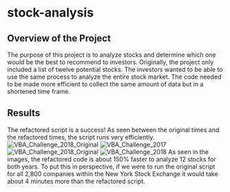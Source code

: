 # stock-analysis

## Overview of the Project

The purpose of this project is to analyze stocks and determine which one would be the best to recommend to investors. Originally, the project only included a list of twelve potential stocks. The investors wanted to be able to use the same process to analyze the entire stock market. The code needed to be made more efficient to collect the same amount of data but in a shortened time frame. 
## Results

The refactored script is a success! As seen between the original times and the refactored times, the script runs very efficiently. ![VBA_Challenge_2018_Original](https://user-images.githubusercontent.com/87910875/132262554-3c87dff6-41e4-4c92-bbe5-d13603f39c1d.png)
![VBA_Challenge_2017](https://user-images.githubusercontent.com/87910875/132262561-3f685fbc-680f-40a8-ab58-316ba65e054d.png)
![VBA_Challenge_2018_Original](https://user-images.githubusercontent.com/87910875/132262567-5b92ce30-79ec-4268-8baa-76c6e8663e8d.png)
![VBA_Challenge_2018](https://user-images.githubusercontent.com/87910875/132262568-853ddafc-9e0d-4f58-9d3b-2667de07bfbb.png)
As seen in the images, the refactored code is about 150% faster to analyze 12 stocks for both years. To put this in perspective, if we were to run the original script for all 2,800 companies within the New York Stock Exchange it would take about 4 minutes more than the refactored script.
